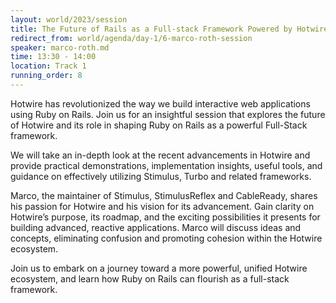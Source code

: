```yaml
---
layout: world/2023/session
title: The Future of Rails as a Full-stack Framework Powered by Hotwire
redirect_from: world/agenda/day-1/6-marco-roth-session
speaker: marco-roth.md
time: 13:30 - 14:00
location: Track 1
running_order: 8
---
```


Hotwire has revolutionized the way we build interactive web applications using Ruby on Rails. Join us for an insightful session that explores the future of Hotwire and its role in shaping Ruby on Rails as a powerful Full-Stack framework.

We will take an in-depth look at the recent advancements in Hotwire and provide practical demonstrations, implementation insights, useful tools, and guidance on effectively utilizing Stimulus, Turbo and related frameworks.

Marco, the maintainer of Stimulus, StimulusReflex and CableReady, shares his passion for Hotwire and his vision for its advancement. Gain clarity on Hotwire’s purpose, its roadmap, and the exciting possibilities it presents for building advanced, reactive applications. Marco will discuss ideas and concepts, eliminating confusion and promoting cohesion within the Hotwire ecosystem.

Join us to embark on a journey toward a more powerful, unified Hotwire ecosystem, and learn how Ruby on Rails can flourish as a full-stack framework.
